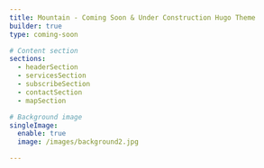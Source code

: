 ```yaml
---
title: Mountain - Coming Soon & Under Construction Hugo Theme
builder: true
type: coming-soon

# Content section
sections:
  - headerSection
  - servicesSection
  - subscribeSection
  - contactSection
  - mapSection

# Background image
singleImage: 
  enable: true
  image: /images/background2.jpg

---
```

